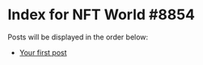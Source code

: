 # Index for NFT World #8854
Posts will be displayed in the order below:

- [Your first post](./001-first.md)

